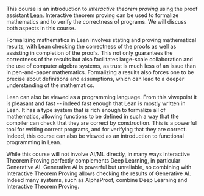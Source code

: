 This course is an introduction to *interactive theorem proving* using the proof assistant [Lean](https://lean-lang.org/). Interactive theorem proving can be used to formalize mathematics and to verify the correctness of programs. We will discuss both aspects in this course.

Formalizing mathematics in Lean involves stating and proving mathematical results, with Lean checking the correctness of the proofs as well as assisting in completion of the proofs. This not only guarantees the correctness of the results but also facilitates large-scale collaboration and the use of computer algebra systems, as trust is much less of an issue than in pen-and-paper mathematics. Formalizing a results also forces one to be precise about definitions and assumptions, which can lead to a deeper understanding of the mathematics.

Lean can also be viewed as a programming language. From this viwepoint it is pleasant and fast -- indeed fast enough that Lean is mostly written in Lean. It has a type system that is rich enough to formalize all of mathematics, allowing functions to be defined in such a way that the compiler can check that they are correct by construction. This is a powerful tool for writing correct programs, and for verifying that they are correct. Indeed, this course can also be viewed as an introduction to functional programming in Lean.

While this course will not involve AI/ML directly, in many ways Interactive Theorem Proving perfectly complements Deep Learning, in particular Generative AI. Generative AI is powerful but unreliable, so combining with Interactive Theorem Proving allows checking the results of Generative AI. Indeed many systems, such as AlphaProof, combine Deep Learning and Interactive Theorem Proving.